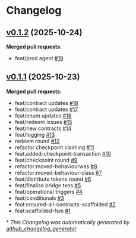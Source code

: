 # Changelog

## [v0.1.2](https://github.com/StationsStation/lst_agents/tree/v0.1.2) (2025-10-24)

**Merged pull requests:**

- feat/prod agent [\#19](https://github.com/StationsStation/lst_agents/pull/19)

## [v0.1.1](https://github.com/StationsStation/lst_agents/tree/v0.1.1) (2025-10-23)

**Merged pull requests:**

- feat/contract updates [\#18](https://github.com/StationsStation/lst_agents/pull/18)
- feat/contract updates [\#17](https://github.com/StationsStation/lst_agents/pull/17)
- feat/enum updates [\#16](https://github.com/StationsStation/lst_agents/pull/16)
- feat/redeem issues [\#15](https://github.com/StationsStation/lst_agents/pull/15)
- feat/new contracts [\#14](https://github.com/StationsStation/lst_agents/pull/14)
- feat/logging [\#13](https://github.com/StationsStation/lst_agents/pull/13)
- redeem round [\#12](https://github.com/StationsStation/lst_agents/pull/12)
- refactor checkpoint claiming [\#11](https://github.com/StationsStation/lst_agents/pull/11)
- feat:added-checkpoint-transaction [\#10](https://github.com/StationsStation/lst_agents/pull/10)
- feat/checkpoint round [\#9](https://github.com/StationsStation/lst_agents/pull/9)
- refactor:moved-behaviourwss [\#8](https://github.com/StationsStation/lst_agents/pull/8)
- refactor:moved-behaviour-class [\#7](https://github.com/StationsStation/lst_agents/pull/7)
- feat/distribute tokens round [\#6](https://github.com/StationsStation/lst_agents/pull/6)
- feat/finalise bridge txns [\#5](https://github.com/StationsStation/lst_agents/pull/5)
- feat/operational triggers [\#4](https://github.com/StationsStation/lst_agents/pull/4)
- feat/conditionals [\#3](https://github.com/StationsStation/lst_agents/pull/3)
- feat:ensured-all-contracts-scaffolded [\#2](https://github.com/StationsStation/lst_agents/pull/2)
- feat:scaffolded-fsm [\#1](https://github.com/StationsStation/lst_agents/pull/1)



\* *This Changelog was automatically generated by [github_changelog_generator](https://github.com/github-changelog-generator/github-changelog-generator)*
